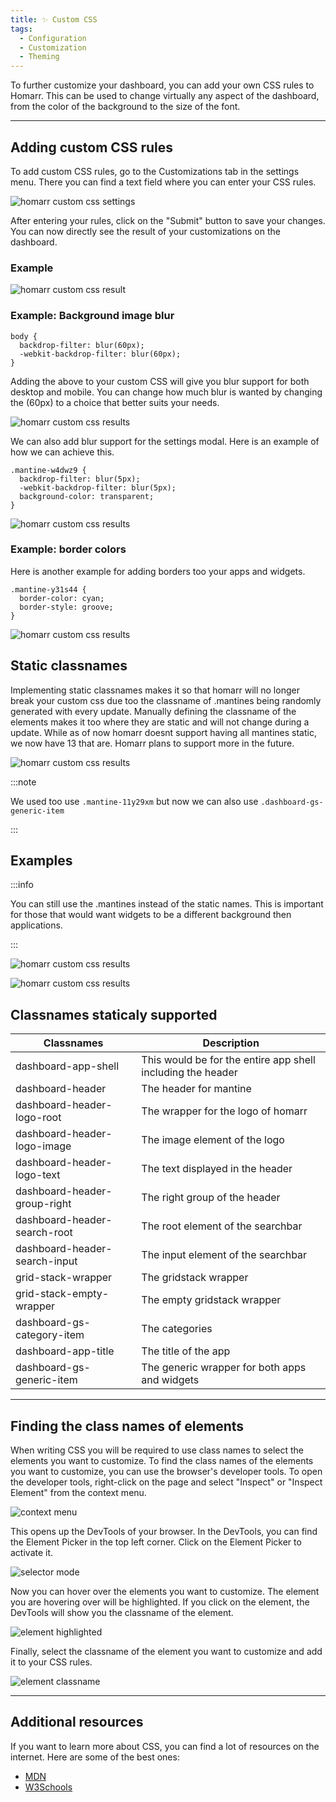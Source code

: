 ```yaml
---
title: ✨ Custom CSS
tags:
  - Configuration
  - Customization
  - Theming
---
```


To further customize your dashboard, you can add your own CSS rules to Homarr. This can be used to change virtually any aspect of the dashboard, from the color of the background to the size of the font.

---

## Adding custom CSS rules

To add custom CSS rules, go to the Customizations tab in the settings menu. There you can find a text field where you can enter your CSS rules.

![homarr custom css settings](./img/customizations-custom-css-setting.png)

After entering your rules, click on the "Submit" button to save your changes. You can now directly see the result of your customizations on the dashboard.

### Example

![homarr custom css result](./img/customizations-custom-css-result.png)

### Example: Background image blur

``` 
body {
  backdrop-filter: blur(60px);
  -webkit-backdrop-filter: blur(60px);
}
```
Adding the above to your custom CSS will give you blur support for both desktop and mobile. You can change how much blur is wanted by changing the (60px) to a choice that better suits your needs. 

![homarr custom css results](./img/customizations-custom-css-blur.png)

We can also add blur support for the settings modal. Here is an example of how we can achieve this.

```
.mantine-w4dwz9 {
  backdrop-filter: blur(5px);
  -webkit-backdrop-filter: blur(5px);
  background-color: transparent;
}
```

![homarr custom css results](./img/customizations-css-blur-settings.png)

### Example: border colors

Here is another example for adding borders too your apps and widgets.

```
.mantine-y31s44 {
  border-color: cyan;
  border-style: groove;
}
```

![homarr custom css results](./img/customizations-css-border-color.png)

## Static classnames

Implementing static classnames makes it so that homarr will no longer break your custom css due too the classname of .mantines being randomly generated with every update. Manually defining the classname of the elements makes it too where they are static and will not change during a update. While as of now homarr doesnt support having all mantines static, we now have 13 that are. Homarr plans to support more in the future.

![homarr custom css results](./img/customizations-css.dashbaord-gs-generic-item.png)

:::note

We used too use ```.mantine-11y29xm``` but now we can also use ```.dashboard-gs-generic-item```

:::

## Examples

:::info

You can still use the .mantines instead of the static names. This is important for those that would want widgets to be a different background then applications.

:::

![homarr custom css results](./img/customizations-css.dashbaord-gs-generic-item-custom-css-input.png)

![homarr custom css results](./img/customizations-css.dashbaord-gs-generic-item-custom-css-example.png)

## Classnames staticaly supported

| Classnames   | Description |
| ------------------ | ------------------ |
| dashboard-app-shell | This would be for the entire app shell including the header |
| dashboard-header | The header for mantine |
| dashboard-header-logo-root | The wrapper for the logo of homarr |
| dashboard-header-logo-image | The image element of the logo |
| dashboard-header-logo-text | The text displayed in the header |
| dashboard-header-group-right | The right group of the header |
| dashboard-header-search-root | The root element of the searchbar |
| dashboard-header-search-input | The input element of the searchbar |
| grid-stack-wrapper | The gridstack wrapper |
| grid-stack-empty-wrapper | The empty gridstack wrapper |
| dashboard-gs-category-item | The categories |
| dashboard-app-title | The title of the app |
| dashboard-gs-generic-item | The generic wrapper for both apps and widgets |

---

## Finding the class names of elements

When writing CSS you will be required to use class names to select the elements you want to customize. To find the class names of the elements you want to customize, you can use the browser's developer tools. To open the developer tools, right-click on the page and select "Inspect" or "Inspect Element" from the context menu.

![context menu](./img/customizations-custom-css-context-menu.png)

This opens up the DevTools of your browser. In the DevTools, you can find the Element Picker in the top left corner. Click on the Element Picker to activate it.

![selector mode](./img/customizations-custom-css-element-selector.png)

Now you can hover over the elements you want to customize. The element you are hovering over will be highlighted. If you click on the element, the DevTools will show you the classname of the element.

![element highlighted](./img/customizations-custom-css-element-highlight.png)

Finally, select the classname of the element you want to customize and add it to your CSS rules.

![element classname](./img/customizations-custom-css-classname.png)

---

## Additional resources

If you want to learn more about CSS, you can find a lot of resources on the internet. Here are some of the best ones:

- [MDN](https://developer.mozilla.org/en-US/docs/Learn/Getting_started_with_the_web/CSS_basics)
- [W3Schools](https://www.w3schools.com/css/)
